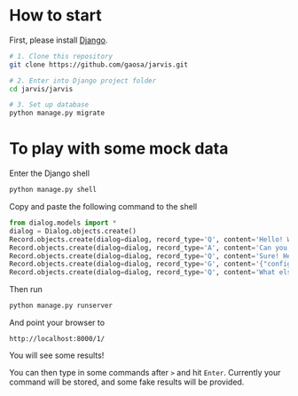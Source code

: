 # How to start

First, please install [Django](https://docs.djangoproject.com/en/2.2/topics/install/).

```bash
# 1. Clone this repository
git clone https://github.com/gaosa/jarvis.git

# 2. Enter into Django project folder
cd jarvis/jarvis

# 3. Set up database
python manage.py migrate
```

# To play with some mock data

Enter the Django shell

```bash
python manage.py shell
```

Copy and paste the following command to the shell

```python
from dialog.models import *
dialog = Dialog.objects.create()
Record.objects.create(dialog=dialog, record_type='Q', content='Hello! What can I do for you?')
Record.objects.create(dialog=dialog, record_type='A', content='Can you give me some sample graph?')
Record.objects.create(dialog=dialog, record_type='Q', content='Sure! Here is one graph:')
Record.objects.create(dialog=dialog, record_type='G', content='{"config": {"view": {"width": 400, "height": 300}, "mark": {"tooltip": null}}, "data": {"url": "https://vega.github.io/vega-datasets/data/cars.json"}, "mark": "point", "encoding": {"color": {"type": "nominal", "field": "Origin"}, "x": {"type": "quantitative", "field": "Horsepower"}, "y": {"type": "quantitative", "field": "Miles_per_Gallon"}}, "selection": {"selector002": {"type": "interval", "bind": "scales", "encodings": ["x", "y"]}}, "$schema": "https://vega.github.io/schema/vega-lite/v3.4.0.json"}')
Record.objects.create(dialog=dialog, record_type='Q', content='What else can I do for you?')
```

Then run

```bash
python manage.py runserver
```

And point your browser to

```
http://localhost:8000/1/
```

You will see some results!

You can then type in some commands after `>` and hit `Enter`. Currently your command will be stored, and some fake results will be provided.